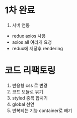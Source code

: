 # 1차 완료

1. 서버 연동

- redux axios 사용
- axios all 여러개 요청
- redux에 저장후 rendering

# 코드 리팩토링

1. 반응형 css 로 변경
2. 코드 모듈로 묶기
3. styled 중복 합치기
4. global 선언
5. 반복되는 기능 container로 빼기
